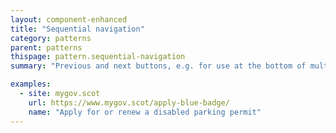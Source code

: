```yaml
---
layout: component-enhanced
title: "Sequential navigation"
category: patterns
parent: patterns
thispage: pattern.sequential-navigation
summary: "Previous and next buttons, e.g. for use at the bottom of multiple-page articles."

examples:
  - site: mygov.scot
    url: https://www.mygov.scot/apply-blue-badge/
    name: "Apply for or renew a disabled parking permit"
---
```

